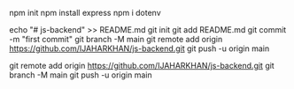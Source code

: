 npm init
npm install express
npm i dotenv



echo "# js-backend" >> README.md
git init
git add README.md
git commit -m "first commit"
git branch -M main
git remote add origin https://github.com/IJAHARKHAN/js-backend.git
git push -u origin main


git remote add origin https://github.com/IJAHARKHAN/js-backend.git
git branch -M main
git push -u origin main